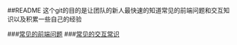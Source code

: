 ##README
这个git的目的是让团队的新人最快速的知道常见的前端问题和交互知识以及积累一些自己的经验

###[常见的前端问题]( https://github.com/kylinzhao/fecommonsense/blob/master/FECommonSense.md,'常见的前端知识')
###[常见的交互常识]( https://github.com/kylinzhao/fecommonsense/blob/master/UECommonSense.md,'常见的交互知识')

